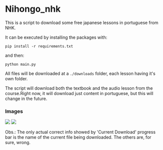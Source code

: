 # Nihongo_nhk

This is a script to download some free japanese lessons in portuguese from NHK.

It can be executed by installing the packages with:

```pip install -r requirements.txt```

and then:

```python main.py```

All files will be downloaded at a ```./downloads``` folder, each lesson having it's own folder. 

The script will download both the textbook and the audio lesson from the course.Right now, it will download just content in portuguese, but this will change in the future.


### Images

![](./images/Screenshot_20211010_035814.png)
![](./images/Screenshot_20211010_040031.png)

Obs.: The only actual correct info showed by 'Current Download' progress bar is the name of the current file being downloaded. The others are, for sure, wrong.